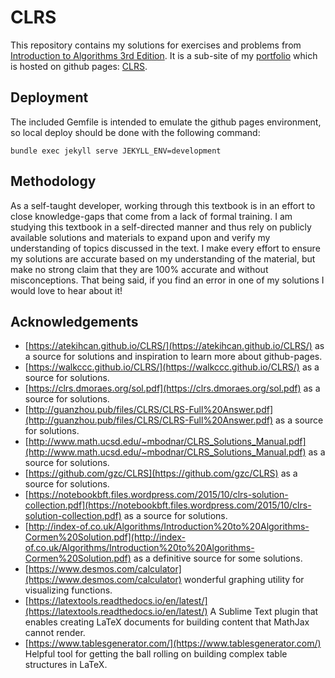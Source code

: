 # CLRS

This repository contains my solutions for exercises and problems from [Introduction to Algorithms 3rd Edition](https://en.wikipedia.org/wiki/Introduction_to_Algorithms). It is a sub-site of my [portfolio](https://github.com/Donrwalsh/donrwalsh.github.io) which is hosted on github pages: [CLRS](https://donrwalsh.github.io/CLRS/).

## Deployment ##

The included Gemfile is intended to emulate the github pages environment, so local deploy should be done with the following command:

`bundle exec jekyll serve JEKYLL_ENV=development`

## Methodology ##

As a self-taught developer, working through this textbook is in an effort to close knowledge-gaps that come from a lack of formal training. I am studying this textbook in a self-directed manner and thus rely on publicly available solutions and materials to expand upon and verify my understanding of topics discussed in the text. I make every effort to ensure my solutions are accurate based on my understanding of the material, but make no strong claim that they are 100% accurate and without misconceptions. That being said, if you find an error in one of my solutions I would love to hear about it!

## Acknowledgements ##

* [https://atekihcan.github.io/CLRS/](https://atekihcan.github.io/CLRS/) as a source for solutions and inspiration to learn more about github-pages.
* [https://walkccc.github.io/CLRS/](https://walkccc.github.io/CLRS/) as a source for solutions.
* [https://clrs.dmoraes.org/sol.pdf](https://clrs.dmoraes.org/sol.pdf) as a source for solutions.
* [http://guanzhou.pub/files/CLRS/CLRS-Full%20Answer.pdf](http://guanzhou.pub/files/CLRS/CLRS-Full%20Answer.pdf) as a source for solutions.
* [http://www.math.ucsd.edu/~mbodnar/CLRS_Solutions_Manual.pdf](http://www.math.ucsd.edu/~mbodnar/CLRS_Solutions_Manual.pdf) as a source for solutions.
* [https://github.com/gzc/CLRS](https://github.com/gzc/CLRS) as a source for solutions.
* [https://notebookbft.files.wordpress.com/2015/10/clrs-solution-collection.pdf](https://notebookbft.files.wordpress.com/2015/10/clrs-solution-collection.pdf) as a source for solutions.
* [http://index-of.co.uk/Algorithms/Introduction%20to%20Algorithms-Cormen%20Solution.pdf](http://index-of.co.uk/Algorithms/Introduction%20to%20Algorithms-Cormen%20Solution.pdf) as a definitive source for some solutions.
* [https://www.desmos.com/calculator](https://www.desmos.com/calculator) wonderful graphing utility for visualizing functions.
* [https://latextools.readthedocs.io/en/latest/](https://latextools.readthedocs.io/en/latest/) A Sublime Text plugin that enables creating LaTeX documents for building content that MathJax cannot render.
* [https://www.tablesgenerator.com/](https://www.tablesgenerator.com/) Helpful tool for getting the ball rolling on building complex table structures in LaTeX.